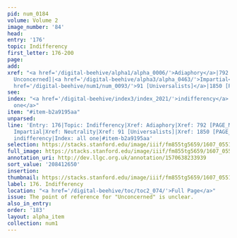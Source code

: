 ```yaml
---
pid: num_0184
volume: Volume 2
image_number: '84'
head:
entry: '176'
topic: Indifferency
first_letter: 176-200
page:
add:
xref: "<a href='/digital-beehive/alpha1/alpha_0006/'>Adiaphory</a>|792 [PAGE_MISSING,
  Unconcerned]|<a href='/digital-beehive/alpha3/alpha_0463/'>Impartial</a>|<a href='/digital-beehive/alpha3/alpha_0642/'>Neutrality</a>|<a
  href='/digital-beehive/num1/num_0093/'>91 [Universalists]</a>|1850 [PAGE_MISSING]"
see:
index: "<a href='/digital-beehive/index3/index_2021/'>indifferency</a>|<a href='/digital-beehive/index1/index_0100/'>all
  one</a>"
item: "#item-b2a9195aa"
unparsed:
line: 'Entry: 176|Topic: Indifferency|Xref: Adiaphory|Xref: 792 [PAGE_MISSING, Unconcerned]|Xref:
  Impartial|Xref: Neutrality|Xref: 91 [Universalists]|Xref: 1850 [PAGE_MISSING]|Index:
  indifferency|Index: all one|#item-b2a9195aa'
selection: https://stacks.stanford.edu/image/iiif/fm855tg5659/1607_0551/851,2650,2946,587/full/0/default.jpg
full_image: https://stacks.stanford.edu/image/iiif/fm855tg5659/1607_0551/full/full/0/default.jpg
annotation_uri: http://dev.llgc.org.uk/annotation/1570638233939
sort_value: '208412650'
insertion:
thumbnail: https://stacks.stanford.edu/image/iiif/fm855tg5659/1607_0551/851,2650,600,180/250,/0/default.jpg
label: 176. Indifferency
location: "<a href='/digital-beehive/toc/toc2_074/'>Full Page</a>"
issue: The point of reference for "Unconcerned" is unclear.
also_in_entry:
order: '183'
layout: alpha_item
collection: num1
---
```


